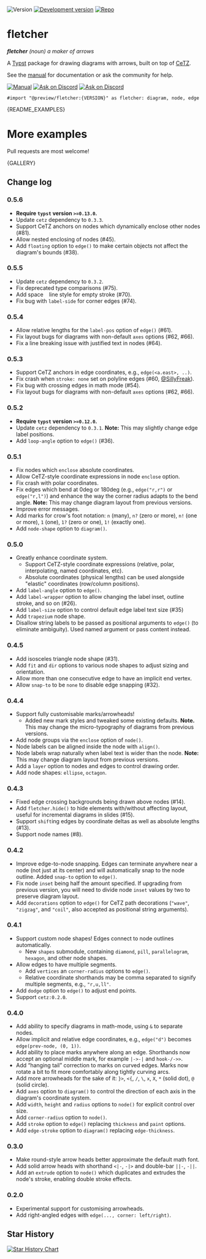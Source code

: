 ![Version](https://img.shields.io/badge/version-{VERSION}-green)
[![Development version](https://img.shields.io/badge/dynamic/toml?url=https%3A%2F%2Fgithub.com%2FJollywatt%2Ftypst-fletcher%2Fraw%2Fdev%2Ftypst.toml&query=package.version&label=dev&color=blue)](https://github.com/Jollywatt/typst-fletcher/tree/dev)
[![Repo](https://img.shields.io/badge/GitHub-repo-blue)](https://github.com/Jollywatt/typst-fletcher)

# fletcher

_**fletcher** (noun) a maker of arrows_

A [Typst](https://typst.app/) package for drawing diagrams with arrows,
built on top of [CeTZ](https://github.com/johannes-wolf/cetz).

See the [manual](docs/manual.pdf?raw=true) for documentation or ask the community for help.

[![Manual](https://img.shields.io/badge/docs-manual.pdf-orange)](docs/manual.pdf?raw=true)
[![Ask on Discord](https://img.shields.io/badge/ask-on%20Typst%20forum-239dad
)](https://forum.typst.app)
[![Ask on Discord](https://img.shields.io/badge/ask-on%20Discord-2a4d7e
)](https://discord.com/channels/1054443721975922748/1260973351900414102)


```typ
#import "@preview/fletcher:{VERSION}" as fletcher: diagram, node, edge
```

{README_EXAMPLES}



# More examples
Pull requests are most welcome!

{GALLERY}


## Change log

### 0.5.6

- **Require `typst` version `>=0.13.0`.**
- Update `cetz` dependency to `0.3.3`.
- Support CeTZ anchors on nodes which dynamically enclose other nodes (#81).
- Allow nested enclosing of nodes (#45).
- Add `floating` option to `edge()` to make certain objects not affect the diagram's bounds (#38).

### 0.5.5

- Update `cetz` dependency to `0.3.2`.
- Fix deprecated type comparisons (#75).
- Add space ` ` line style for empty stroke (#70).
- Fix bug with `label-side` for corner edges (#74).

### 0.5.4

- Allow relative lengths for the `label-pos` option of `edge()` (#61).
- Fix layout bugs for diagrams with non-default `axes` options (#62, #66).
- Fix a line breaking issue with justified text in nodes (#64).

### 0.5.3

- Support CeTZ anchors in edge coordinates, e.g., `edge(<a.east>, ..)`.
- Fix crash when `stroke: none` set on polyline edges (#60, [@SillyFreak](https://github.com/SillyFreak!)).
- Fix bug with crossing edges in math mode (#54).
- Fix layout bugs for diagrams with non-default `axes` options (#62, #66).

### 0.5.2

- **Require `typst` version `>=0.12.0`.**
- Update `cetz` dependency to `0.3.1`. **Note:** This may slightly change edge label positions.
- Add `loop-angle` option to `edge()` (#36).

### 0.5.1

- Fix nodes which `enclose` absolute coordinates.
- Allow CeTZ-style coordinate expressions in node `enclose` option.
- Fix crash with polar coordinates.
- Fix edges which bend at 0deg or 180deg (e.g., `edge("r,r")` or `edge("r,l")`) and enhance the way the corner radius adapts to the bend angle. **Note:** This may change diagram layout from previous versions.
- Improve error messages.
- Add marks for crow's foot notation: `n` (many), `n?` (zero or more), `n!` (one or more), `1` (one), `1?` (zero or one), `1!` (exactly one).
- Add `node-shape` option to `diagram()`.

### 0.5.0

- Greatly enhance coordinate system.
  - Support CeTZ-style coordinate expressions (relative, polar, interpolating, named coordinates, etc).
  - Absolute coordinates (physical lengths) can be used alongside "elastic" coordinates (row/column positions).
- Add `label-angle` option to `edge()`.
- Add `label-wrapper` option to allow changing the label inset, outline stroke, and so on (#26).
- Add `label-size` option to control default edge label text size (#35)
- Add `trapezium` node shape.
- Disallow string labels to be passed as positional arguments to `edge()` (to eliminate ambiguity). Used named argument or pass content instead.

### 0.4.5

- Add isosceles triangle node shape (#31).
- Add `fit` and `dir` options to various node shapes to adjust sizing and orientation.
- Allow more than one consecutive edge to have an implicit end vertex.
- Allow `snap-to` to be `none` to disable edge snapping (#32).

### 0.4.4

- Support fully customisable marks/arrowheads!
  - Added new mark styles and tweaked some existing defaults. **Note.** This may change the micro-typography of diagrams from previous versions.
- Add node groups via the `enclose` option of `node()`.
- Node labels can be aligned inside the node with `align()`.
- Node labels wrap naturally when label text is wider than the node. **Note:** This may change diagram layout from previous versions.
- Add a `layer` option to nodes and edges to control drawing order.
- Add node shapes: `ellipse`, `octagon`.

### 0.4.3

- Fixed edge crossing backgrounds being drawn above nodes (#14).
- Add `fletcher.hide()` to hide elements with/without affecting layout, useful for incremental diagrams in slides (#15).
- Support `shift`ing edges by coordinate deltas as well as absolute lengths (#13).
- Support node names (#8).

### 0.4.2

- Improve edge-to-node snapping. Edges can terminate anywhere near a node (not just at its center) and will automatically snap to the node outline. Added `snap-to` option to `edge()`.
- Fix node `inset` being half the amount specified. If upgrading from previous version, you will need to divide node `inset` values by two to preserve diagram layout.
- Add `decorations` option to `edge()` for CeTZ path decorations (`"wave"`, `"zigzag"`, and `"coil"`, also accepted as positional string arguments).

### 0.4.1

- Support custom node shapes! Edges connect to node outlines automatically.
  - New `shapes` submodule, containing `diamond`, `pill`, `parallelogram`, `hexagon`, and other node shapes.
- Allow edges to have multiple segments.
  - Add `vertices` an `corner-radius` options to `edge()`.
  - Relative coordinate shorthands may be comma separated to signify multiple segments, e.g., `"r,u,ll"`.
- Add `dodge` option to `edge()` to adjust end points.
- Support `cetz:0.2.0`.

### 0.4.0

- Add ability to specify diagrams in math-mode, using `&` to separate nodes.
- Allow implicit and relative edge coordinates, e.g., `edge("d")` becomes `edge(prev-node, (0, 1))`.
- Add ability to place marks anywhere along an edge. Shorthands now accept an optional middle mark, for example `|->-|` and `hook-/->>`.
- Add “hanging tail” correction to marks on curved edges. Marks now rotate a bit to fit more comfortably along tightly curving arcs.
- Add more arrowheads for the sake of it: `}>`, `<{`, `/`, `\`, `x`, `X`, `*` (solid dot), `@` (solid circle).
- Add `axes` option to `diagram()` to control the direction of each axis in the diagram's coordinate system.
- Add `width`, `height` and `radius` options to `node()` for explicit control over size.
- Add `corner-radius` option to `node()`.
- Add `stroke` option to `edge()` replacing `thickness` and `paint` options.
- Add `edge-stroke` option to `diagram()` replacing `edge-thickness`.

### 0.3.0

- Make round-style arrow heads better approximate the default math font.
- Add solid arrow heads with shorthand `<|-`, `-|>` and double-bar `||-`, `-||`.
- Add an `extrude` option to `node()` which duplicates and extrudes the node's stroke, enabling double stroke effects.

### 0.2.0

- Experimental support for customising arrowheads.
- Add right-angled edges with `edge(..., corner: left/right)`.

## Star History

<a href="https://star-history.com/#jollywatt/typst-fletcher&Date">
 <picture>
   <source media="(prefers-color-scheme: dark)" srcset="https://api.star-history.com/svg?repos=jollywatt/typst-fletcher&type=Date&theme=dark" />
   <source media="(prefers-color-scheme: light)" srcset="https://api.star-history.com/svg?repos=jollywatt/typst-fletcher&type=Date" />
   <img alt="Star History Chart" src="https://api.star-history.com/svg?repos=jollywatt/typst-fletcher&type=Date" />
 </picture>
</a>
